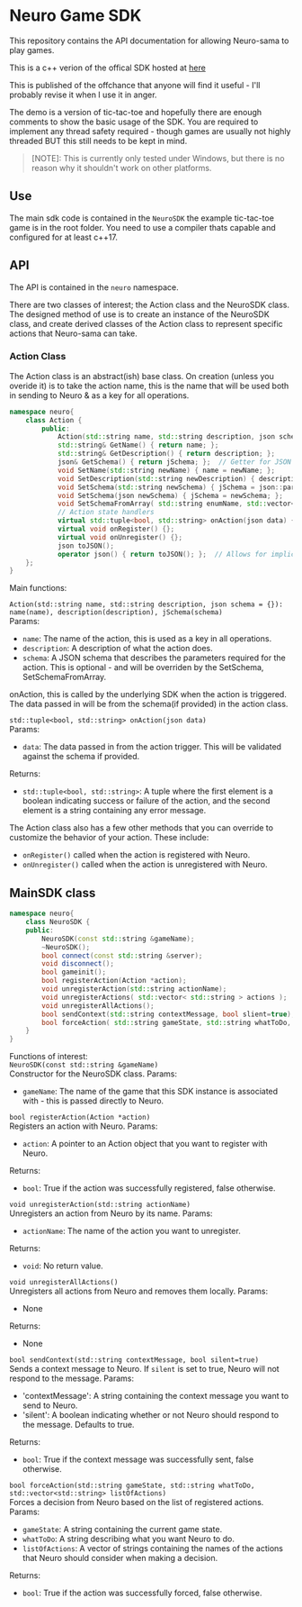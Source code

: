 # Neuro Game SDK
This repository contains the API documentation for allowing Neuro-sama to play games.

This is a c++ verion of the offical SDK hosted at [here](https://github.com/VedalAI/neuro-game-sdk)

This is published of the offchance that anyone will find it useful - I'll probably revise it when I use it in anger.

The demo is a version of tic-tac-toe and hopefully there are enough comments to show the basic usage of the SDK.
You are required to implement any thread safety required - though games are usually not highly threaded BUT this still needs to be kept in mind.

> [NOTE]: This is currently only tested under Windows, but there is no reason why it shouldn't work on other platforms.

## Use
The main sdk code is contained in the `NeuroSDK` the example tic-tac-toe game is in the root folder.  You need to use a compiler thats capable and configured for at least c++17.

## API

The API is contained in the `neuro` namespace.

There are two classes of interest; the Action class and the NeuroSDK class.  The designed method of use is to create an instance of the NeuroSDK class, and create derived classes of the Action class to represent specific actions that Neuro-sama can take.

### Action Class

The Action class is an abstract(ish) base class.  On creation (unless you overide it) is to take the action name, this is the name that will be used both in sending to Neuro & as a key for all operations.
  
```cpp
namespace neuro{
    class Action {
        public:
            Action(std::string name, std::string description, json schema = {}): name(name), description(description), jSchema(schema){}
            std::string& GetName() { return name; };
            std::string& GetDescription() { return description; };
            json& GetSchema() { return jSchema; };  // Getter for JSON schema
            void SetName(std::string newName) { name = newName; };
            void SetDescription(std::string newDescription) { description = newDescription; };
            void SetSchema(std::string newSchema) { jSchema = json::parse(newSchema); };  // Setter for JSON schema
            void SetSchema(json newSchema) { jSchema = newSchema; };
            void SetSchemaFromArray( std::string enumName, std::vector<std::string> values);
            // Action state handlers
            virtual std::tuple<bool, std::string> onAction(json data) { return {false, "Action not implemented"};  };
            virtual void onRegister() {};
            virtual void onUnregister() {};
            json toJSON();
            operator json() { return toJSON(); };  // Allows for implicit conversion to json
    };
}
```  

Main functions:  

`Action(std::string name, std::string description, json schema = {}): name(name), description(description), jSchema(schema)`  
Params:
- `name`: The name of the action, this is used as a key in all operations.
- `description`: A description of what the action does.
- `schema`: A JSON schema that describes the parameters required for the action.  This is optional - and will be overriden by the SetSchema, SetSchemaFromArray.

onAction, this is called by the underlying SDK when the action is triggered.  The data passed in will be from the schema(if provided) in the action class.

`std::tuple<bool, std::string> onAction(json data)`  
Params:  
- `data`: The data passed in from the action trigger.  This will be validated against the schema if provided.  

Returns:  
- `std::tuple<bool, std::string>`: A tuple where the first element is a boolean indicating success or failure of the action, and the second element is a string containing any error message.

The Action class also has a few other methods that you can override to customize the behavior of your action.  These include:  
- `onRegister()` called when the action is registered with Neuro.
- `onUnregister()` called when the action is unregistered with Neuro.

## MainSDK class

```cpp
namespace neuro{
    class NeuroSDK {
    public:
        NeuroSDK(const std::string &gameName);
        ~NeuroSDK();
        bool connect(const std::string &server);
        void disconnect();
        bool gameinit(); 
        bool registerAction(Action *action);
        void unregisterAction(std::string actionName);
        void unregisterActions( std::vector< std::string > actions );
        void unregisterAllActions();
        bool sendContext(std::string contextMessage, bool slient=true);
        bool forceAction( std::string gameState, std::string whatToDo, std::vector<std::string> listOfActions );
    }
}
```

Functions of interest:  
`NeuroSDK(const std::string &gameName)`  
Constructor for the NeuroSDK class.
Params:  
- `gameName`: The name of the game that this SDK instance is associated with - this is passed directly to Neuro.

`bool registerAction(Action *action)`   
Registers an action with Neuro.
Params:  
- `action`: A pointer to an Action object that you want to register with Neuro.

Returns:  
- `bool`: True if the action was successfully registered, false otherwise.

`void unregisterAction(std::string actionName)`    
Unregisters an action from Neuro by its name.
Params:
- `actionName`: The name of the action you want to unregister.

Returns:  
- `void`: No return value.


`void unregisterAllActions()`   
Unregisters all actions from Neuro and removes them locally.
Params:
- None

Returns:
- None

`bool sendContext(std::string contextMessage, bool silent=true)`    
Sends a context message to Neuro.  If `silent` is set to true, Neuro will not respond to the message.
Params:
- 'contextMessage': A string containing the context message you want to send to Neuro. 
- 'silent': A boolean indicating whether or not Neuro should respond to the message.  Defaults to true.

Returns:
- `bool`: True if the context message was successfully sent, false otherwise.


`bool forceAction(std::string gameState, std::string whatToDo, std::vector<std::string> listOfActions)`    
Forces a decision from Neuro based on the list of registered actions.
Params:
- `gameState`: A string containing the current game state.
- `whatToDo`: A string describing what you want Neuro to do.
- `listOfActions`: A vector of strings containing the names of the actions that Neuro should consider when making a decision.

Returns:
- `bool`: True if the action was successfully forced, false otherwise.






    






